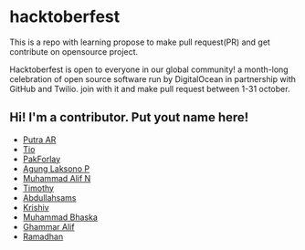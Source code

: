 # hacktoberfest
This is a repo with learning propose to make pull request(PR) and get contribute on opensource project.

Hacktoberfest is open to everyone in our global community! a month-long celebration of open source software run by DigitalOcean in partnership with GitHub and Twilio. join with it and make pull request between 1-31 october.

## Hi! I'm a contributor. Put yout name here!
 - [Putra AR](https://github.com/N1ght420)
 - [Tio](https://github.com/tio000)
 - [PakForlay](https://github.com/PakForlay)
 - [Agung Laksono P](https://github.com/agunglaksonop)
 - [Muhammad Alif N](https://github.com/aliffauzi34)
 - [Timothy](https://github.com/setorantimothy)
 - [Abdullahsams](https://github.com/abdullahsams)
 - [Krishiv](https://github.com/krishiv8190)
 - [Muhammad Bhaska](https://github.com/mhmdbhsk)
 - [Ghammar Alif](https://github.com/jancoxx412)
 - [Ramadhan](https://github.com/ramadh-xic)
